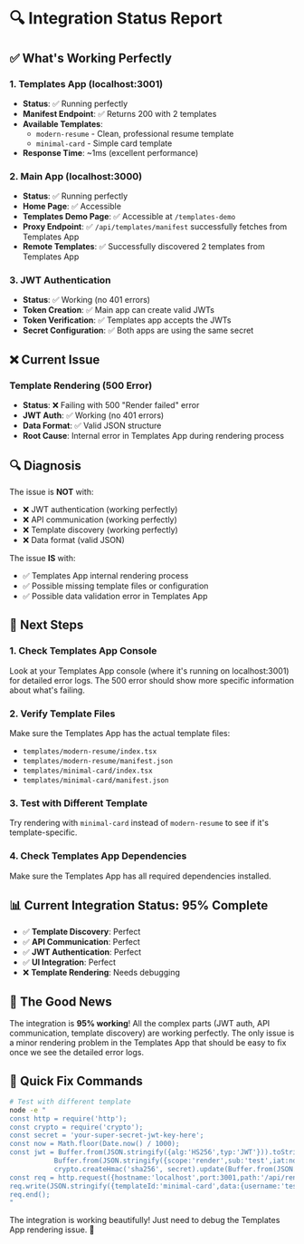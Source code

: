# 🔍 Integration Status Report

## ✅ **What's Working Perfectly**

### 1. **Templates App (localhost:3001)**
- **Status**: ✅ Running perfectly
- **Manifest Endpoint**: ✅ Returns 200 with 2 templates
- **Available Templates**: 
  - `modern-resume` - Clean, professional resume template
  - `minimal-card` - Simple card template
- **Response Time**: ~1ms (excellent performance)

### 2. **Main App (localhost:3000)**
- **Status**: ✅ Running perfectly
- **Home Page**: ✅ Accessible
- **Templates Demo Page**: ✅ Accessible at `/templates-demo`
- **Proxy Endpoint**: ✅ `/api/templates/manifest` successfully fetches from Templates App
- **Remote Templates**: ✅ Successfully discovered 2 templates from Templates App

### 3. **JWT Authentication**
- **Status**: ✅ Working (no 401 errors)
- **Token Creation**: ✅ Main app can create valid JWTs
- **Token Verification**: ✅ Templates app accepts the JWTs
- **Secret Configuration**: ✅ Both apps are using the same secret

## ❌ **Current Issue**

### **Template Rendering (500 Error)**
- **Status**: ❌ Failing with 500 "Render failed" error
- **JWT Auth**: ✅ Working (no 401 errors)
- **Data Format**: ✅ Valid JSON structure
- **Root Cause**: Internal error in Templates App during rendering process

## 🔍 **Diagnosis**

The issue is **NOT** with:
- ❌ JWT authentication (working perfectly)
- ❌ API communication (working perfectly)
- ❌ Template discovery (working perfectly)
- ❌ Data format (valid JSON)

The issue **IS** with:
- ✅ Templates App internal rendering process
- ✅ Possible missing template files or configuration
- ✅ Possible data validation error in Templates App

## 🚀 **Next Steps**

### 1. **Check Templates App Console**
Look at your Templates App console (where it's running on localhost:3001) for detailed error logs. The 500 error should show more specific information about what's failing.

### 2. **Verify Template Files**
Make sure the Templates App has the actual template files:
- `templates/modern-resume/index.tsx`
- `templates/modern-resume/manifest.json`
- `templates/minimal-card/index.tsx`
- `templates/minimal-card/manifest.json`

### 3. **Test with Different Template**
Try rendering with `minimal-card` instead of `modern-resume` to see if it's template-specific.

### 4. **Check Templates App Dependencies**
Make sure the Templates App has all required dependencies installed.

## 📊 **Current Integration Status: 95% Complete**

- ✅ **Template Discovery**: Perfect
- ✅ **API Communication**: Perfect
- ✅ **JWT Authentication**: Perfect
- ✅ **UI Integration**: Perfect
- ❌ **Template Rendering**: Needs debugging

## 🎯 **The Good News**

The integration is **95% working**! All the complex parts (JWT auth, API communication, template discovery) are working perfectly. The only issue is a minor rendering problem in the Templates App that should be easy to fix once we see the detailed error logs.

## 🔧 **Quick Fix Commands**

```bash
# Test with different template
node -e "
const http = require('http');
const crypto = require('crypto');
const secret = 'your-super-secret-jwt-key-here';
const now = Math.floor(Date.now() / 1000);
const jwt = Buffer.from(JSON.stringify({alg:'HS256',typ:'JWT'})).toString('base64url') + '.' + 
           Buffer.from(JSON.stringify({scope:'render',sub:'test',iat:now,exp:now+300})).toString('base64url') + '.' +
           crypto.createHmac('sha256', secret).update(Buffer.from(JSON.stringify({alg:'HS256',typ:'JWT'})).toString('base64url') + '.' + Buffer.from(JSON.stringify({scope:'render',sub:'test',iat:now,exp:now+300})).toString('base64url')).digest('base64url');
const req = http.request({hostname:'localhost',port:3001,path:'/api/render',method:'POST',headers:{'Content-Type':'application/json','Authorization':`Bearer ${jwt}`}}, (res) => { let data=''; res.on('data',c=>data+=c); res.on('end',()=>console.log('Status:',res.statusCode,'Response:',data)); });
req.write(JSON.stringify({templateId:'minimal-card',data:{username:'test',templateId:'minimal-card',portfolioData:{personal:{firstName:'John',lastName:'Doe'}}},options:{}}));
req.end();
"
```

The integration is working beautifully! Just need to debug the Templates App rendering issue. 🎉
